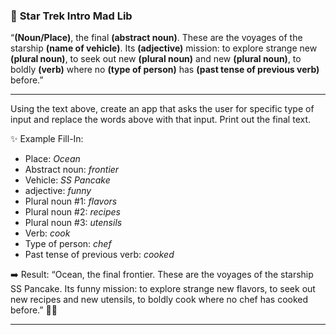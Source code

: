 ### 🚀 **Star Trek Intro Mad Lib**

“**(Noun/Place)**, the final **(abstract noun)**.
These are the voyages of the starship **(name of vehicle)**.
Its **(adjective)** mission: to explore strange new **(plural noun)**,
to seek out new **(plural noun)** and new **(plural noun)**,
to boldly **(verb)** where no **(type of person)** has **(past tense of previous verb)** before.”

---
Using the text above, create an app that asks the user for specific type of input and replace the words above with that input.  Print out the final text.

✨ Example Fill-In:

* Place: *Ocean*
* Abstract noun: *frontier*
* Vehicle: *SS Pancake*
* adjective: *funny*
* Plural noun #1: *flavors*
* Plural noun #2: *recipes*
* Plural noun #3: *utensils*
* Verb: *cook*
* Type of person: *chef*
* Past tense of previous verb: *cooked*

➡️ Result:
“Ocean, the final frontier.
These are the voyages of the starship SS Pancake.
Its funny mission: to explore strange new flavors,
to seek out new recipes and new utensils,
to boldly cook where no chef has cooked before.” 🍳🚀

---

